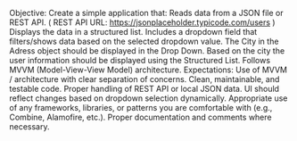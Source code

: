 Objective:
Create a simple application  that:
Reads data from a JSON file or REST API. ( REST API URL: https://jsonplaceholder.typicode.com/users )
Displays the data in a structured list.
Includes a dropdown field that filters/shows data based on the selected dropdown value. The City in the Adress object should be displayed in the Drop Down. Based on the city the user information should be displayed using the Structured List.
Follows MVVM (Model-View-View Model)  architecture.
Expectations:
Use of MVVM / architecture with clear separation of concerns.
Clean, maintainable, and testable code.
Proper handling of REST API or local JSON data.
UI should reflect changes based on dropdown selection dynamically.
Appropriate use of any frameworks, libraries, or patterns you are comfortable with (e.g., Combine, Alamofire, etc.).
Proper documentation and comments where necessary.
